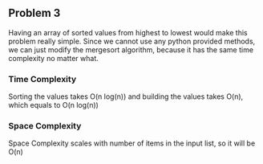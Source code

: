 ## Problem 3
Having an array of sorted values from highest to lowest would make this problem really simple.
Since we cannot use any python provided methods, we can just modify the mergesort algorithm, because it has the same time complexity no matter what.
### Time Complexity
Sorting the values takes O(n log(n)) and building the values takes O(n), which equals to O(n log(n))
### Space Complexity
Space Complexity scales with number of items in the input list, so it will be O(n)